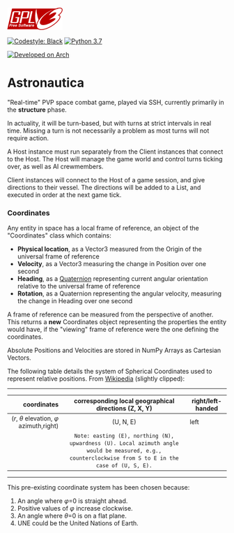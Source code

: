 [![License: GPLv3](assets/gplv3-127x51.png)](https://opensource.org/licenses/GPL-3.0)

[![Codestyle: Black](https://img.shields.io/badge/Codestyle-Black-000000.svg)](https://github.com/ambv/black)
[![Python 3.7](https://img.shields.io/badge/Python-3.7+-1f425f.svg?logoColor=white&logo=python&style=popout)](https://www.python.org/)

[![Developed on Arch](https://img.shields.io/badge/Built%20and%20Tested%20on-Arch%20Linux-informational.svg?logoColor=%231793D1&logo=arch-linux&style=popout)](https://en.wikipedia.org/wiki/Arch_Linux)


# Astronautica
"Real-time" PVP space combat game, played via SSH, currently primarily in the **structure** phase.

In actuality, it will be turn-based, but with turns at strict intervals in real time. Missing a turn is not necessarily a problem as most turns will not require action.

A Host instance must run separately from the Client instances that connect to the Host. The Host will manage the game world and control turns ticking over, as well as AI crewmembers.

Client instances will connect to the Host of a game session, and give directions to their vessel. The directions will be added to a List, and executed in order at the next game tick.

### Coordinates

Any entity in space has a local frame of reference, an object of the "Coordinates" class which contains:
- **Physical location**, as a Vector3 measured from the Origin of the universal frame of reference
- **Velocity**, as a Vector3 measuring the change in Position over one second
- **Heading**, as a [Quaternion](https://en.wikipedia.org/wiki/Quaternions_and_spatial_rotation) representing current angular orientation relative to the universal frame of reference
- **Rotation**, as a Quaternion representing the angular velocity, measuring the change in Heading over one second

A frame of reference can be measured from the perspective of another. This returns a **new** Coordinates object representing the properties the entity would have, if the "viewing" frame of reference were the one defining the coordinates.

Absolute Positions and Velocities are stored in NumPy Arrays as Cartesian Vectors.

The following table details the system of Spherical Coordinates used to represent relative positions. From [Wikipedia](https://en.wikipedia.org/wiki/Spherical_coordinate_system#Conventions) (slightly clipped):

---

coordinates|corresponding local geographical directions (Z, X, Y)|right/left-handed
---:|:---:|---
(*r*, *θ* elevation, *φ* azimuth,right)|(U, N, E)|left
| |`Note: easting (E), northing (N), upwardness (U). Local azimuth angle would be measured, e.g., counterclockwise from S to E in the case of (U, S, E).`

---

This pre-existing coordinate system has been chosen because:
1. An angle where *φ*=0 is straight ahead.
2. Positive values of *φ* increase clockwise.
3. An angle where *θ*=0 is on a flat plane.
4. UNE could be the United Nations of Earth.
